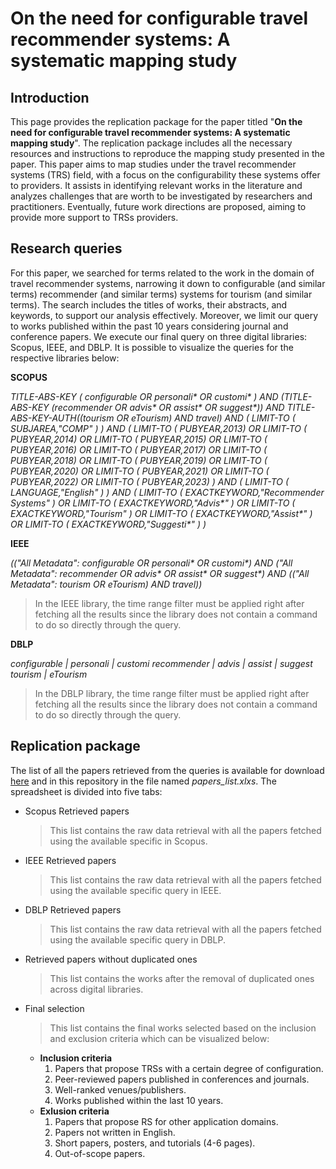 On the need for configurable travel recommender systems:  A systematic mapping study
=====================================================================================

Introduction
------------

This page provides the replication package for the paper titled "**On the need for configurable travel recommender systems: A systematic mapping study**". The replication package includes all the necessary resources and instructions to reproduce the mapping study presented in the paper. This paper aims to map studies under the travel recommender systems (TRS) field, with a focus on the configurability these systems offer to providers. It assists in identifying relevant works in the literature and analyzes challenges that are worth to be investigated by researchers and practitioners. Eventually, future work directions are proposed, aiming to provide more support to TRSs providers.

Research queries
----------------

For this paper, we searched for terms related to the work in the domain of travel recommender systems, narrowing it down to configurable (and similar terms) recommender (and similar terms) systems for tourism (and similar terms). The search includes the titles of works, their abstracts, and keywords, to support our analysis effectively. Moreover, we limit our query to works published within the past 10 years considering journal and conference papers. We execute our final query on three digital libraries: Scopus, IEEE, and DBLP. It is possible to visualize the queries for the respective libraries below:

**SCOPUS**

*TITLE-ABS-KEY ( configurable OR personali\* OR customi\* ) AND (TITLE-ABS-KEY (recommender OR advis\* OR assist\* OR suggest\*)) AND TITLE-ABS-KEY-AUTH((tourism OR eTourism) AND travel) AND ( LIMIT-TO ( SUBJAREA,"COMP" ) ) AND ( LIMIT-TO ( PUBYEAR,2013) OR LIMIT-TO ( PUBYEAR,2014) OR LIMIT-TO ( PUBYEAR,2015) OR LIMIT-TO ( PUBYEAR,2016) OR LIMIT-TO ( PUBYEAR,2017) OR LIMIT-TO ( PUBYEAR,2018) OR LIMIT-TO ( PUBYEAR,2019) OR LIMIT-TO ( PUBYEAR,2020) OR LIMIT-TO ( PUBYEAR,2021) OR LIMIT-TO ( PUBYEAR,2022) OR LIMIT-TO ( PUBYEAR,2023) ) AND ( LIMIT-TO ( LANGUAGE,"English" ) ) AND ( LIMIT-TO ( EXACTKEYWORD,"Recommender Systems" ) OR LIMIT-TO ( EXACTKEYWORD,"Advis\*" ) OR LIMIT-TO ( EXACTKEYWORD,"Tourism" ) OR LIMIT-TO ( EXACTKEYWORD,"Assist\*" ) OR LIMIT-TO ( EXACTKEYWORD,"Suggesti\*" ) )*

**IEEE**

*(("All Metadata": configurable OR personali\* OR customi\*) AND ("All Metadata": recommender OR advis\* OR assist\* OR suggest\*) AND (("All Metadata": tourism OR eTourism) AND travel))*
> In the IEEE library, the time range filter must be applied right after fetching all the results since the library does not contain a command to do so directly through the query.

**DBLP**

*configurable | personali | customi recommender | advis | assist | suggest tourism | eTourism*
> In the DBLP library, the time range filter must be applied right after fetching all the results since the library does not contain a command to do so directly through the query.

Replication package
-------------------

The list of all the papers retrieved from the queries is available for download <a href="https://file.io/uq992d3zMYQI" title="Download" download>here</a> and in this repository in the file named _papers_list.xlxs_. The spreadsheet is divided into five tabs:

- Scopus Retrieved papers
  > This list contains the raw data retrieval with all the papers fetched using the available specific in Scopus.
- IEEE Retrieved papers
  > This list contains the raw data retrieval with all the papers fetched using the available specific query in IEEE.
- DBLP Retrieved papers
  > This list contains the raw data retrieval with all the papers fetched using the available specific query in DBLP.
- Retrieved papers without duplicated ones
  > This list contains the works after the removal of duplicated ones across digital libraries.
- Final selection
  > This list contains the final works selected based on the inclusion and exclusion criteria which can be visualized below:
    - **Inclusion criteria**
      1. Papers that propose TRSs with a certain degree of configuration.
      2. Peer-reviewed papers published in conferences and journals.
      3. Well-ranked venues/publishers.
      4. Works published within the last 10 years.
    - **Exlusion criteria**
      1. Papers that propose RS for other application domains.
      2. Papers not written in English.
      3. Short papers, posters, and tutorials (4-6 pages).
      4. Out-of-scope papers.
